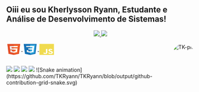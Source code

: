 ## Oiii eu sou Kherlysson Ryann, Estudante e Análise de Desenvolvimento de Sistemas!
<div align="center">
  <a href="https://github.com/TKRyann">
  <img height="180em" src="https://github-readme-stats.vercel.app/api?username=TKRyann&show_icons=true&theme=dracula&include_all_commits=true&count_private=true"/>
  <img height="180em" src="https://github-readme-stats.vercel.app/api/top-langs/?username=TKRyann&layout=compact&langs_count=7&theme=dracula"/>
</div>
  
  <div style="display: inline_block"><br>
  <img align="center" alt="TK-HTML" height="30" width="40" src="https://raw.githubusercontent.com/devicons/devicon/master/icons/html5/html5-original.svg">
  <img align="center" alt="TK-CSS" height="30" width="40" src="https://raw.githubusercontent.com/devicons/devicon/master/icons/css3/css3-original.svg">
   <img align="center" alt="Rafa-Js" height="30" width="40" src="https://raw.githubusercontent.com/devicons/devicon/master/icons/javascript/javascript-plain.svg">
  <img align="right" alt="TK-pic" height="150" style="border-radius:50px;" src="TK.jpg">
</div>
  
  ##
  
  <div> 
  <a href="https://www.instagram.com/tk_ryann/" target="_blank"><img src="https://img.shields.io/badge/-Instagram-%23E4405F?style=for-the-badge&logo=instagram&logoColor=white" target="_blank"></a>
 <a href="https://discord.com/channels/@me" target="_blank"><img src="https://img.shields.io/badge/Discord-7289DA?style=for-the-badge&logo=discord&logoColor=white" target="_blank"></a> 
  <a href = "##"><img src="https://img.shields.io/badge/-Gmail-%23333?style=for-the-badge&logo=gmail&logoColor=white" target="_blank"></a>
  <a href="https://www.linkedin.com/in/rafaella-ballerini-45875016a" target="_blank"><img src="https://img.shields.io/badge/-LinkedIn-%230077B5?style=for-the-badge&logo=linkedin&logoColor=white" target="_blank"></a> 
    ![Snake animation](https://github.com/TKRyann/TKRyann/blob/output/github-contribution-grid-snake.svg)
  </div>
